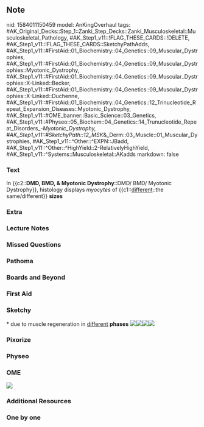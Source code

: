## Note
nid: 1584011150459
model: AnKingOverhaul
tags: #AK_Original_Decks::Step_1::Zanki_Step_Decks::Zanki_Musculoskeletal::Musculoskeletal_Pathology, #AK_Step1_v11::!FLAG_THESE_CARDS::!DELETE, #AK_Step1_v11::!FLAG_THESE_CARDS::SketchyPathAdds, #AK_Step1_v11::#FirstAid::01_Biochemistry::04_Genetics::09_Muscular_Dystrophies, #AK_Step1_v11::#FirstAid::01_Biochemistry::04_Genetics::09_Muscular_Dystrophies::Myotonic_Dystrophy, #AK_Step1_v11::#FirstAid::01_Biochemistry::04_Genetics::09_Muscular_Dystrophies::X-Linked::Becker, #AK_Step1_v11::#FirstAid::01_Biochemistry::04_Genetics::09_Muscular_Dystrophies::X-Linked::Duchenne, #AK_Step1_v11::#FirstAid::01_Biochemistry::04_Genetics::12_Trinucleotide_Repeat_Expansion_Diseases::Myotonic_Dystrophy, #AK_Step1_v11::#OME_banner::Basic_Science::03_Genetics, #AK_Step1_v11::#Physeo::05_Biochem::04_Genetics::14_Trunucleotide_Repeat_Disorders_-_Myotonic_Dystrophy, #AK_Step1_v11::#SketchyPath::12_MSK_&_Derm::03_Muscle::01_Muscular_Dystrophies, #AK_Step1_v11::^Other::^EXPN::JBadd, #AK_Step1_v11::^Other::^HighYield::2-RelativelyHighYield, #AK_Step1_v11::^Systems::Musculoskeletal::AKadds
markdown: false

### Text
In {{c2::<b>DMD, BMD, & Myotonic Dystrophy</b>::DMD/ BMD/ Myotonic
Dystrophy}}, histology displays <i>myocytes</i> of
{{c1::<u>different</u>::the same/different}} <b>sizes</b>

### Extra


### Lecture Notes


### Missed Questions


### Pathoma


### Boards and Beyond


### First Aid


### Sketchy
<div>* due to muscle regeneration in <u>different</u> <b>phases</b>
<img src=
"Screen%20Shot%202020-03-12%20at%207.09.49%20AM.JPG"><img src=
"Screen%20Shot%202020-03-12%20at%207.10.14%20AM.JPG"><img src=
"Screen%20Shot%202020-03-12%20at%207.11.07%20AM.JPG"><img src=
"Screen%20Shot%202020-03-21%20at%205.50.51%20PM_1566160514431.JPG"></div>

### Pixorize


### Physeo


### OME
<div class="ome-widget">
  <a href="https://onlinemeded.org/spa/genetics?ref=anki"><img src=
  "_OME_AnkiFlashcards_Topic_4.png"></a>
</div>

### Additional Resources


### One by one

